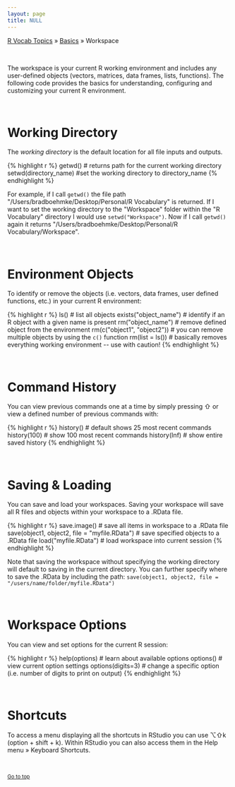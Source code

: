 ```yaml
---
layout: page
title: NULL
---
```


[R Vocab Topics](http://bradleyboehmke.github.io/tutorials/) &#187; [Basics](http://bradleyboehmke.github.io/tutorials/basics/) &#187; Workspace


<br>

The workspace is your current R working environment and includes any user-defined objects (vectors, matrices, data frames, lists, functions).  The following code provides the basics for understanding, configuring and customizing your current R environment.

<br>

# Working Directory
The *working directory* is the default location for all file inputs and outputs.  

{% highlight r %}
getwd()                  # returns path for the current working directory
setwd(directory_name)    #set the working directory to directory_name
{% endhighlight %}

For example, if I call `getwd()` the file path "/Users/bradboehmke/Desktop/Personal/R Vocabulary" is returned.  If I want to set the working directory to the "Workspace" folder within the "R Vocabulary" directory I would use `setwd("Workspace")`.  Now if I call `getwd()` again it returns "/Users/bradboehmke/Desktop/Personal/R Vocabulary/Workspace".

<br>

# Environment Objects
To identify or remove the objects (i.e. vectors, data frames, user defined functions, etc.) in your current R environment:

{% highlight r %}
ls()                         # list all objects 
exists("object_name")        # identify if an R object with a given name is present
rm("object_name")            # remove defined object from the environment 
rm(c("object1", "object2"))  # you can remove multiple objects by using the `c()` function
rm(list = ls())              # basically removes everything working environment -- use with caution!
{% endhighlight %}



<br>

# Command History
You can view previous commands one at a time by simply pressing &#8679; or view a defined number of previous commands with:

{% highlight r %}
history()        # default shows 25 most recent commands
history(100)     # show 100 most recent commands
history(Inf)     # show entire saved history
{% endhighlight %}

<br>

# Saving & Loading 
You can save and load your workspaces.  Saving your workspace will save all R files and objects within your workspace to a .RData file.

{% highlight r %}
save.image()                                     # save all items in workspace to a .RData file
save(object1, object2, file = "myfile.RData")    # save specified objects to a .RData file
load("myfile.RData")                             # load workspace into current session
{% endhighlight %}

Note that saving the workspace without specifying the working directory will default to saving in the current directory.  You can further specify where to save the .RData by including the path: `save(object1, object2, file = "/users/name/folder/myfile.RData")`

<br>

# Workspace Options
You can view and set options for the current R session:

{% highlight r %}
help(options)        # learn about available options
options()            # view current option settings
options(digits=3)    # change a specific option (i.e. number of digits to print on output)
{% endhighlight %}

<br>

# Shortcuts
To access a menu displaying all the shortcuts in RStudio you can use  &#8997;&#8679;k (option + shift + k).  Within RStudio you can also access them in the Help menu &#187; Keyboard Shortcuts.

<br>

<small><a href="#">Go to top</a></small>
